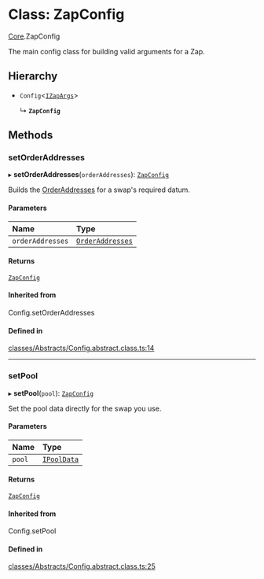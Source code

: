 # Class: ZapConfig

[Core](../modules/Core.md).ZapConfig

The main config class for building valid arguments for a Zap.

## Hierarchy

- `Config`<[`IZapArgs`](../interfaces/Core.IZapArgs.md)\>

  ↳ **`ZapConfig`**

## Methods

### setOrderAddresses

▸ **setOrderAddresses**(`orderAddresses`): [`ZapConfig`](Core.ZapConfig.md)

Builds the [OrderAddresses](../modules/Core.md#orderaddresses) for a swap's required datum.

#### Parameters

| Name | Type |
| :------ | :------ |
| `orderAddresses` | [`OrderAddresses`](../modules/Core.md#orderaddresses) |

#### Returns

[`ZapConfig`](Core.ZapConfig.md)

#### Inherited from

Config.setOrderAddresses

#### Defined in

[classes/Abstracts/Config.abstract.class.ts:14](https://github.com/SundaeSwap-finance/sundae-sdk/blob/main/packages/core/src/classes/Abstracts/Config.abstract.class.ts#L14)

___

### setPool

▸ **setPool**(`pool`): [`ZapConfig`](Core.ZapConfig.md)

Set the pool data directly for the swap you use.

#### Parameters

| Name | Type |
| :------ | :------ |
| `pool` | [`IPoolData`](../interfaces/Core.IPoolData.md) |

#### Returns

[`ZapConfig`](Core.ZapConfig.md)

#### Inherited from

Config.setPool

#### Defined in

[classes/Abstracts/Config.abstract.class.ts:25](https://github.com/SundaeSwap-finance/sundae-sdk/blob/main/packages/core/src/classes/Abstracts/Config.abstract.class.ts#L25)
